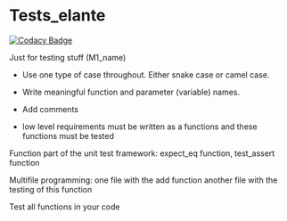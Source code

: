 # Tests_elante

[![Codacy Badge](https://api.codacy.com/project/badge/Grade/90b0384492b0487e8d4a657c4ce3923f)](https://app.codacy.com/gh/s-rithu020/Tests_elante?utm_source=github.com&utm_medium=referral&utm_content=s-rithu020/Tests_elante&utm_campaign=Badge_Grade_Settings)

Just for testing stuff (M1_name)

* Use one type of case throughout. Either snake case or camel case.
* Write meaningful function and parameter (variable) names.
* Add comments

* low level requirements must be written as a functions and these functions must be tested



Function part of the unit test framework: expect_eq function, test_assert function


Multifile programming:
    one file with the add function
    another file with the testing of this function


Test all functions in your code